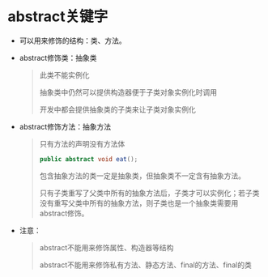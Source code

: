 # abstract关键字

* 可以用来修饰的结构：类、方法。

* abstract修饰类：抽象类

  > 此类不能实例化
  >
  > 抽象类中仍然可以提供构造器便于子类对象实例化时调用
  >
  > 开发中都会提供抽象类的子类来让子类对象实例化

* abstract修饰方法：抽象方法

  > 只有方法的声明没有方法体
  >
  > ```java
  > public abstract void eat();
  > ```
  >
  > 
  >
  > 包含抽象方法的类一定是抽象类，但抽象类不一定含有抽象方法。
  >
  > 只有子类重写了父类中所有的抽象方法后，子类才可以实例化；若子类没有重写父类中所有的抽象方法，则子类也是一个抽象类需要用abstract修饰。
  
* 注意：

  > abstract不能用来修饰属性、构造器等结构
  >
  > abstract不能用来修饰私有方法、静态方法、final的方法、final的类